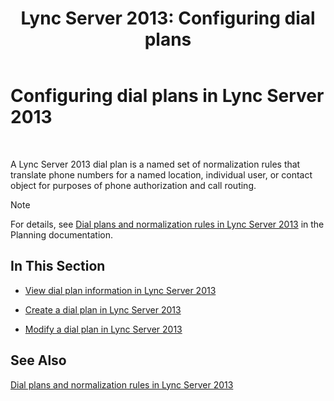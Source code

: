 ﻿---
title: 'Lync Server 2013: Configuring dial plans'
TOCTitle: Configuring dial plans
ms:assetid: d4a4d803-f1a8-4ed9-907e-5f532a0f6c6b
ms:mtpsurl: https://technet.microsoft.com/en-us/library/Gg398922(v=OCS.15)
ms:contentKeyID: 48185512
ms.date: 07/23/2014
mtps_version: v=OCS.15
---

# Configuring dial plans in Lync Server 2013

 


A Lync Server 2013 dial plan is a named set of normalization rules that translate phone numbers for a named location, individual user, or contact object for purposes of phone authorization and call routing.


> [!NOTE]
> For details, see <A href="lync-server-2013-dial-plans-and-normalization-rules.md">Dial plans and normalization rules in Lync Server 2013</A> in the Planning documentation.



## In This Section

  - [View dial plan information in Lync Server 2013](lync-server-2013-view-dial-plan-information.md)

  - [Create a dial plan in Lync Server 2013](lync-server-2013-create-a-dial-plan.md)

  - [Modify a dial plan in Lync Server 2013](lync-server-2013-modify-a-dial-plan.md)

## See Also


[Dial plans and normalization rules in Lync Server 2013](lync-server-2013-dial-plans-and-normalization-rules.md)

